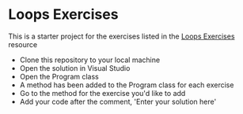 # Loops Exercises

This is a starter project for the exercises listed in the [Loops Exercises](https://wecancodeit-materials.netlify.app/exercises/intro/loops/) resource

- Clone this repository to your local machine
- Open the solution in Visual Studio
- Open the Program class
- A method has been added to the Program class for each exercise
- Go to the method for the exercise you'd like to add
- Add your code after the comment, 'Enter your solution here'
